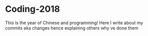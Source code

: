 # Coding-2018
This is the year of Chinese and programming!
Here I write about my commits aka changes hence explaining others why ve done them
